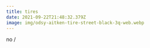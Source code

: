 ```yaml
---
title: tires
date: 2021-09-22T21:48:32.379Z
image: img/odsy-aitken-tire-street-black-3q-web.webp
---
```

no /